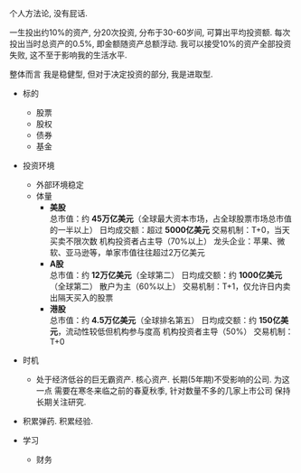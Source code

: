 个人方法论, 没有屁话. 

一生投出约10%的资产, 分20次投资, 分布于30-60岁间, 可算出平均投资额. 
每次投出当时总资产的0.5%, 即金额随资产总额浮动. 
我可以接受10%的资产全部投资失败, 这不至于影响我的生活水平. 

整体而言 我是稳健型, 但对于决定投资的部分, 我是进取型. 

- 标的
	- 股票
	- 股权
	- 债券
	- 基金
- 投资环境
	- 外部环境稳定
	- 体量
		- **美股**  
			总市值：约 **45万亿美元**（全球最大资本市场，占全球股票市场总市值的一半以上）
			日均成交额：超过 **5000亿美元**
			交易机制：T+0，当天买卖不限次数
			机构投资者占主导（70%以上）
			龙头企业：苹果、微软、亚马逊等，单家市值往往超过2万亿美元
	    - **A股**  
			总市值：约 **12万亿美元**（全球第二）
			日均成交额：约 **1000亿美元**（全球第二）
			散户为主（60%以上）
			交易机制：T+1，仅允许日内卖出隔天买入的股票
	    - **港股**  
			总市值：约 **4.5万亿美元**（全球排名第五）
			日均成交额：约 **150亿美元**，流动性较低但机构参与度高
			机构投资者主导（50%）
		    交易机制：T+0
- 时机
	- 处于经济低谷的巨无霸资产. 核心资产. 长期(5年期)不受影响的公司. 
	  为这一点 需要在寒冬来临之前的春夏秋季, 针对数量不多的几家上市公司 保持长期关注研究.
- 积累弹药. 积累经验. 

- 学习
	- 财务



